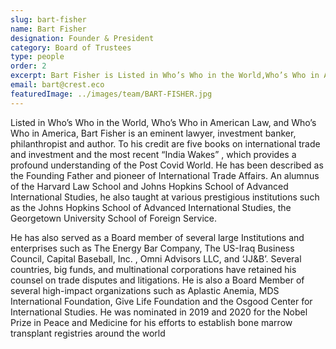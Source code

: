 ```yaml
---
slug: bart-fisher
name: Bart Fisher
designation: Founder & President
category: Board of Trustees
type: people
order: 2
excerpt: Bart Fisher is Listed in Who’s Who in the World,Who’s Who in American Law, and Who’s Who in America, Bart Fisher is an eminent lawyer, investment banker,philanthropist and author
email: bart@crest.eco
featuredImage: ../images/team/BART-FISHER.jpg
---
```


<!-- ### About Bart Fisher -->

Listed in Who’s Who in the World, Who’s Who in American Law, and Who’s Who in America, Bart Fisher is an
eminent lawyer, investment banker, philanthropist and author. To his credit are five books on international trade
and investment and the most recent “India Wakes” , which provides a profound understanding of the Post Covid
World. He has been described as the Founding Father and pioneer of International Trade Affairs. An alumnus of
the Harvard Law School and Johns Hopkins School of Advanced International Studies, he also taught at various
prestigious institutions such as the Johns Hopkins School of Advanced International Studies, the Georgetown
University School of Foreign Service.

He has also served as a Board member of several large Institutions and enterprises such as The Energy Bar
Company, The US-Iraq Business Council, Capital Baseball, Inc. , Omni Advisors LLC, and ‘JJ&B’. Several countries,
big funds, and multinational corporations have retained his counsel on trade disputes and litigations. He is also a
Board Member of several high-impact organizations such as Aplastic Anemia, MDS International Foundation, Give
Life Foundation and the Osgood Center for International Studies. He was nominated in 2019 and 2020 for the
Nobel Prize in Peace and Medicine for his efforts to establish bone marrow transplant registries around the world
